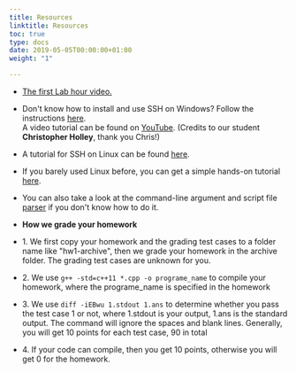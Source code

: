```yaml
---
title: Resources
linktitle: Resources
toc: true
type: docs
date: 2019-05-05T00:00:00+01:00
weight: "1"

---
```

*   [The first Lab hour video.](https://drive.google.com/open?id=1p4zqRJVi2-kSEpFQ8jO-F0z6TvZg78iz)
*   Don't know how to install and use SSH on Windows? Follow the instructions [here](http://www.ohlone.edu/org/webcenter/sftptutorial/windowssftp-downloadinstall.html).  
    A video tutorial can be found on [YouTube](https://www.youtube.com/watch?v=mncUlFUiHNM&feature=youtu.be). (Credits to our student **Christopher Holley**, thank you Chris!)
*   A tutorial for SSH on Linux can be found [here](http://support.suso.com/supki/SSH_Tutorial_for_Linux).
*   If you barely used Linux before, you can get a simple hands-on tutorial [here](http://www.howtogeek.com/140679/beginner-geek-how-to-start-using-the-linux-terminal/).
*   You can also take a look at the command-line argument and script file [parser](FAQ/parsers.zip) if you don't know how to do it.


*   **How we grade your homework**

*   1\. We first copy your homework and the grading test cases to a folder name like "hw1-archive", then we grade your homework in the archive folder. The grading test cases are unknown for you.
*   2\. We use `g++ -std=c++11 *.cpp -o programe_name` to compile your homework, where the programe_name is specified in the homework
*   3\. We use `diff -iEBwu 1.stdout 1.ans` to determine whether you pass the test case 1 or not, where 1.stdout is your output, 1.ans is the standard output. The command will ignore the spaces and blank lines. Generally, you will get 10 points for each test case, 90 in total
*   4\. If your code can compile, then you get 10 points, otherwise you will get 0 for the homework.